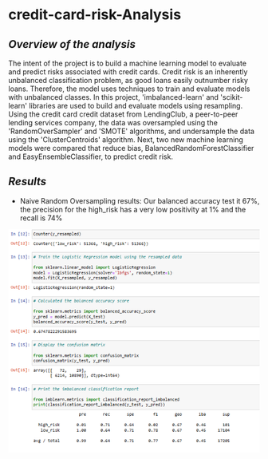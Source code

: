 # credit-card-risk-Analysis

## *Overview of the analysis*
The intent of the project is to build a machine learning model to evaluate and predict risks associated with credit cards. Credit risk is an inherently unbalanced classification problem, as good loans easily outnumber risky loans. Therefore, the model uses techniques to train and evaluate models with unbalanced classes. In this project,  'imbalanced-learn' and 'scikit-learn' libraries are used to build and evaluate models using resampling.
Using the credit card credit dataset from LendingClub, a peer-to-peer lending services company, the data was oversampled using the 'RandomOverSampler' and 'SMOTE' algorithms, and undersample the data using the 'ClusterCentroids' algorithm. Next, two new machine learning models were compared that reduce bias, BalancedRandomForestClassifier and EasyEnsembleClassifier, to predict credit risk.

## *Results*
* Naive Random Oversampling results: Our balanced accuracy test it 67%, the precision for the high_risk has a very low positivity at 1% and the recall is 74%

![random_oversampling](https://github.com/AadiJan/credit-card-risk-Analysis/blob/a2787732fb1631d2cc35ae9796b45f050e7f0f3f/Random_oversampling.PNG)

